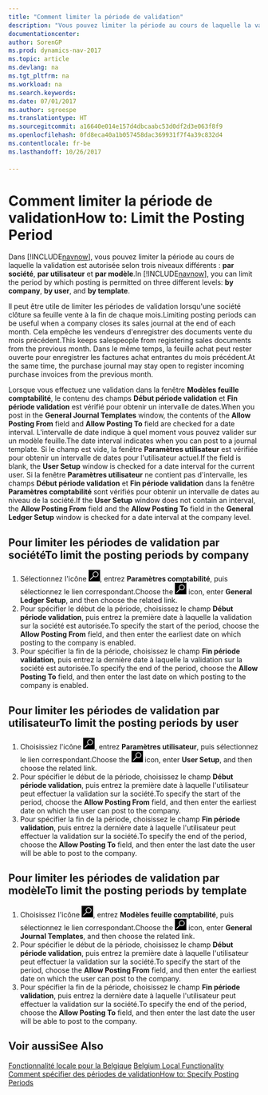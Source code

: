 ```yaml
---
title: "Comment limiter la période de validation"
description: "Vous pouvez limiter la période au cours de laquelle la validation est autorisée selon trois niveaux différents : **par société**, **par utilisateur** et **par modèle**."
documentationcenter: 
author: SorenGP
ms.prod: dynamics-nav-2017
ms.topic: article
ms.devlang: na
ms.tgt_pltfrm: na
ms.workload: na
ms.search.keywords: 
ms.date: 07/01/2017
ms.author: sgroespe
ms.translationtype: HT
ms.sourcegitcommit: a16640e014e157d4dbcaabc53d0df2d3e063f8f9
ms.openlocfilehash: 0fd8eca40a1b057458dac369931f7f4a39c832d4
ms.contentlocale: fr-be
ms.lasthandoff: 10/26/2017

---
```

# <a name="how-to-limit-the-posting-period"></a><span data-ttu-id="bd312-103">Comment limiter la période de validation</span><span class="sxs-lookup"><span data-stu-id="bd312-103">How to: Limit the Posting Period</span></span>
<span data-ttu-id="bd312-104">Dans [!INCLUDE[navnow](../../includes/navnow_md.md)], vous pouvez limiter la période au cours de laquelle la validation est autorisée selon trois niveaux différents : **par société**, **par utilisateur** et **par modèle**.</span><span class="sxs-lookup"><span data-stu-id="bd312-104">In [!INCLUDE[navnow](../../includes/navnow_md.md)], you can limit the period by which posting is permitted on three different levels: **by company**, **by user**, and **by template**.</span></span>  

<span data-ttu-id="bd312-105">Il peut être utile de limiter les périodes de validation lorsqu'une société clôture sa feuille vente à la fin de chaque mois.</span><span class="sxs-lookup"><span data-stu-id="bd312-105">Limiting posting periods can be useful when a company closes its sales journal at the end of each month.</span></span> <span data-ttu-id="bd312-106">Cela empêche les vendeurs d'enregistrer des documents vente du mois précédent.</span><span class="sxs-lookup"><span data-stu-id="bd312-106">This keeps salespeople from registering sales documents from the previous month.</span></span> <span data-ttu-id="bd312-107">Dans le même temps, la feuille achat peut rester ouverte pour enregistrer les factures achat entrantes du mois précédent.</span><span class="sxs-lookup"><span data-stu-id="bd312-107">At the same time, the purchase journal may stay open to register incoming purchase invoices from the previous month.</span></span>  

<span data-ttu-id="bd312-108">Lorsque vous effectuez une validation dans la fenêtre **Modèles feuille comptabilité**, le contenu des champs **Début période validation** et **Fin période validation** est vérifié pour obtenir un intervalle de dates.</span><span class="sxs-lookup"><span data-stu-id="bd312-108">When you post in the **General Journal Templates** window, the contents of the **Allow Posting From** field and **Allow Posting To** field are checked for a date interval.</span></span> <span data-ttu-id="bd312-109">L'intervalle de date indique à quel moment vous pouvez valider sur un modèle feuille.</span><span class="sxs-lookup"><span data-stu-id="bd312-109">The date interval indicates when you can post to a journal template.</span></span> <span data-ttu-id="bd312-110">Si le champ est vide, la fenêtre **Paramètres utilisateur** est vérifiée pour obtenir un intervalle de dates pour l'utilisateur actuel.</span><span class="sxs-lookup"><span data-stu-id="bd312-110">If the field is blank, the **User Setup** window is checked for a date interval for the current user.</span></span> <span data-ttu-id="bd312-111">Si la fenêtre **Paramètres utilisateur** ne contient pas d'intervalle, les champs **Début période validation** et **Fin période validation** dans la fenêtre **Paramètres comptabilité** sont vérifiés pour obtenir un intervalle de dates au niveau de la société.</span><span class="sxs-lookup"><span data-stu-id="bd312-111">If the **User Setup** window does not contain an interval, the **Allow Posting From** field and the **Allow Posting To** field in the **General Ledger Setup** window is checked for a date interval at the company level.</span></span>  

## <a name="to-limit-the-posting-periods-by-company"></a><span data-ttu-id="bd312-112">Pour limiter les périodes de validation par société</span><span class="sxs-lookup"><span data-stu-id="bd312-112">To limit the posting periods by company</span></span>  

1.  <span data-ttu-id="bd312-113">Sélectionnez l'icône ![Rechercher une page ou un état](../../media/ui-search/search_small.png "icône Rechercher une page ou un état"), entrez **Paramètres comptabilité**, puis sélectionnez le lien correspondant.</span><span class="sxs-lookup"><span data-stu-id="bd312-113">Choose the ![Search for Page or Report](../../media/ui-search/search_small.png "Search for Page or Report icon") icon, enter **General Ledger Setup**, and then choose the related link.</span></span>  
2.  <span data-ttu-id="bd312-114">Pour spécifier le début de la période, choisissez le champ **Début période validation**, puis entrez la première date à laquelle la validation sur la société est autorisée.</span><span class="sxs-lookup"><span data-stu-id="bd312-114">To specify the start of the period, choose the **Allow Posting From** field, and then enter the earliest date on which posting to the company is enabled.</span></span>  
3.  <span data-ttu-id="bd312-115">Pour spécifier la fin de la période, choisissez le champ **Fin période validation**, puis entrez la dernière date à laquelle la validation sur la société est autorisée.</span><span class="sxs-lookup"><span data-stu-id="bd312-115">To specify the end of the period, choose the **Allow Posting To** field, and then enter the last date on which posting to the company is enabled.</span></span>  

## <a name="to-limit-the-posting-periods-by-user"></a><span data-ttu-id="bd312-116">Pour limiter les périodes de validation par utilisateur</span><span class="sxs-lookup"><span data-stu-id="bd312-116">To limit the posting periods by user</span></span>  

1.  <span data-ttu-id="bd312-117">Choisissiez l'icône ![Page ou état pour la recherche](../../media/ui-search/search_small.png "icône Page ou état pour la recherche"), entrez **Paramètres utilisateur**, puis sélectionnez le lien correspondant.</span><span class="sxs-lookup"><span data-stu-id="bd312-117">Choose the ![Search for Page or Report](../../media/ui-search/search_small.png "Search for Page or Report icon") icon, enter **User Setup**, and then choose the related link.</span></span>  
2.  <span data-ttu-id="bd312-118">Pour spécifier le début de la période, choisissez le champ **Début période validation**, puis entrez la première date à laquelle l'utilisateur peut effectuer la validation sur la société.</span><span class="sxs-lookup"><span data-stu-id="bd312-118">To specify the start of the period, choose the **Allow Posting From** field, and then enter the earliest date on which the user can post to the company.</span></span>  
3.  <span data-ttu-id="bd312-119">Pour spécifier la fin de la période, choisissez le champ **Fin période validation**, puis entrez la dernière date à laquelle l'utilisateur peut effectuer la validation sur la société.</span><span class="sxs-lookup"><span data-stu-id="bd312-119">To specify the end of the period, choose the **Allow Posting To** field, and then enter the last date the user will be able to post to the company.</span></span>  

## <a name="to-limit-the-posting-periods-by-template"></a><span data-ttu-id="bd312-120">Pour limiter les périodes de validation par modèle</span><span class="sxs-lookup"><span data-stu-id="bd312-120">To limit the posting periods by template</span></span>  

1.  <span data-ttu-id="bd312-121">Choisissez l'icône ![Page ou état pour la recherche](../../media/ui-search/search_small.png "icône Page ou état pour la recherche"), entrez **Modèles feuille comptabilité**, puis sélectionnez le lien correspondant.</span><span class="sxs-lookup"><span data-stu-id="bd312-121">Choose the ![Search for Page or Report](../../media/ui-search/search_small.png "Search for Page or Report icon") icon, enter **General Journal Templates**, and then choose the related link.</span></span>  
2.  <span data-ttu-id="bd312-122">Pour spécifier le début de la période, choisissez le champ **Début période validation**, puis entrez la première date à laquelle l'utilisateur peut effectuer la validation sur la société.</span><span class="sxs-lookup"><span data-stu-id="bd312-122">To specify the start of the period, choose the **Allow Posting From** field, and then enter the earliest date on which the user can post to the company.</span></span>  
3.  <span data-ttu-id="bd312-123">Pour spécifier la fin de la période, choisissez le champ **Fin période validation**, puis entrez la dernière date à laquelle l'utilisateur peut effectuer la validation sur la société.</span><span class="sxs-lookup"><span data-stu-id="bd312-123">To specify the end of the period, choose the **Allow Posting To** field, and then enter the last date the user will be able to post to the company.</span></span>  

## <a name="see-also"></a><span data-ttu-id="bd312-124">Voir aussi</span><span class="sxs-lookup"><span data-stu-id="bd312-124">See Also</span></span>  
 <span data-ttu-id="bd312-125">[Fonctionnalité locale pour la Belgique](belgium-local-functionality.md) </span><span class="sxs-lookup"><span data-stu-id="bd312-125">[Belgium Local Functionality](belgium-local-functionality.md) </span></span>  
 [<span data-ttu-id="bd312-126">Comment spécifier des périodes de validation</span><span class="sxs-lookup"><span data-stu-id="bd312-126">How to: Specify Posting Periods</span></span>](../France/how-to-specify-posting-periods.md)

